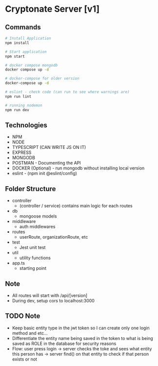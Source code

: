 # Cryptonate Server [v1]

## Commands

```bash
# Install Application
npm install

# Start application
npm start

# docker compose mongodb
docker compose up -d

# docker-compose for older version
docker-compose up -d

# eslint - check code (can run to see where warnings are)
npm run lint

# running nodemon
npm run dev
```

## Technologies

- NPM
- NODE
- TYPESCRIPT (CAN WRITE JS ON IT)
- EXPRESS
- MONGODB
- POSTMAN - Documenting the API
- DOCKER (Optional) - run mongodb without installing local version
- eslint - (npm init @eslint/config)

## Folder Structure

- controller
  - (controller / service) contains main logic for each routes
- db
  - mongoose models
- middleware
  - auth middlewares
- routes
  - userRoute, organizationRoute, etc
- test
  - Jest unit test
- util
  - utility functions
- app.ts
  - starting point

## Note

- All routes will start with /api/[version]
- During dev, setup cors to localhost:3000

## TODO Note

- Keep basic entity type in the jwt token so I can create only one login method and etc...
- Differentiate the entity name being saved in the token to what is being saved as ROLE in the database for security reasons
- Flow: user press login -> server checks the toke and sees what entity this person has -> server find() on that entity to check if that person exists or not
